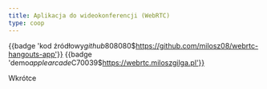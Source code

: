 ```yaml
---
title: Aplikacja do wideokonferencji (WebRTC)
type: coop
---
```


{{badge 'kod źródłowy$github$808080$https://github.com/milosz08/webrtc-hangouts-app'}}
{{badge 'demo$applearcade$C70039$https://webrtc.miloszgilga.pl'}}

Wkrótce
